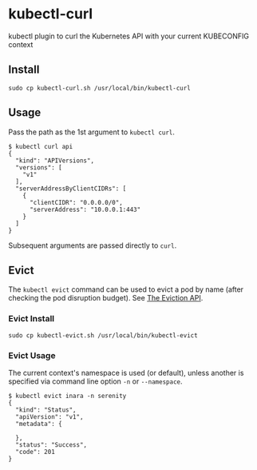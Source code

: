 # kubectl-curl

kubectl plugin to curl the Kubernetes API with your current KUBECONFIG context

## Install

```
sudo cp kubectl-curl.sh /usr/local/bin/kubectl-curl
```

## Usage

Pass the path as the 1st argument to `kubectl curl`.

```
$ kubectl curl api
{
  "kind": "APIVersions",
  "versions": [
    "v1"
  ],
  "serverAddressByClientCIDRs": [
    {
      "clientCIDR": "0.0.0.0/0",
      "serverAddress": "10.0.0.1:443"
    }
  ]
}
```

Subsequent arguments are passed directly to `curl`.

## Evict

The `kubectl evict` command can be used to evict a pod by name (after checking the pod disruption budget).
See [The Eviction API](https://kubernetes.io/docs/tasks/administer-cluster/safely-drain-node/#the-eviction-api).

### Evict Install

```
sudo cp kubectl-evict.sh /usr/local/bin/kubectl-evict
```

### Evict Usage

The current context's namespace is used (or default), unless another is specified via command line option `-n` or `--namespace`.

```
$ kubectl evict inara -n serenity
{
  "kind": "Status",
  "apiVersion": "v1",
  "metadata": {

  },
  "status": "Success",
  "code": 201
}
```
